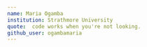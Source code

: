 ```yaml
---
name: Maria Ogamba
institution: Strathmore University
quote:  code works when you're not looking.
github_user: ogambamaria
---
```

